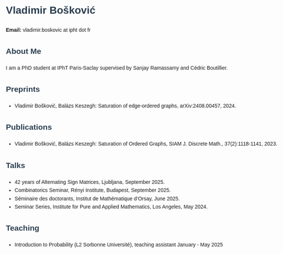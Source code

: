 <!DOCTYPE html>
<html lang="en">
<head>
  <meta charset="UTF-8">
  <title>Your Name - Academic Website</title>
  <meta name="viewport" content="width=device-width, initial-scale=1">
  <style>
    body { font-family: Arial, sans-serif; max-width: 800px; margin: auto; padding: 20px; line-height: 1.6; }
    h1, h2 { color: #2c3e50; }
    a { color: #2980b9; text-decoration: none; }
    a:hover { text-decoration: underline; }
    .section { margin-bottom: 30px; }
  </style>
</head>
<body>
  <h1>Vladimir Bošković</h1>
  <p><strong>Email:</strong> vladimir.boskovic at ipht dot fr</p>

  <div class="section">
    <h2>About Me</h2>
    <p>I am a PhD student at IPhT Paris-Saclay supervised by Sanjay Ramassamy and Cédric Boutillier.</p>
  </div>

  <div class="section">
    <h2>Preprints</h2>
    <ul>
      <li>Vladimir Bošković, Balázs Keszegh: Saturation of edge-ordered graphs, arXiv:2408.00457, 2024.</li>
    </ul>
  </div>

  <div class="section">
    <h2>Publications</h2>
    <ul>
      <li>Vladimir Bošković, Balázs Keszegh: Saturation of Ordered Graphs, SIAM J. Discrete Math., 37(2):1118-1141, 2023.</li>
    </ul>
  </div>

  <div class="section">
    <h2>Talks</h2>
    <ul>
      <li>42 years of Alternating Sign Matrices, Ljubljana, September 2025.</li>
      <li>Combinatorics Seminar, Rényi Institute, Budapest, September 2025.</li>
      <li>Séminaire des doctorants, Institut de Mathématique d’Orsay, June 2025.</li>
      <li>Seminar Series, Institute for Pure and Applied Mathematics, Los Angeles, May 2024.</li>
    </ul>
  </div>

  <div class="section">
    <h2>Teaching</h2>
    <ul>
      <li>Introduction to Probability (L2 Sorbonne Université), teaching assistant January - May 2025 </li>
    </ul>
  </div>


</body>
</html>
